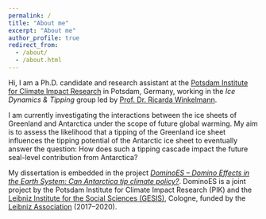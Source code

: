 ```yaml
---
permalink: /
title: "About me"
excerpt: "About me"
author_profile: true
redirect_from: 
  - /about/
  - /about.html
---
```


Hi, I am a Ph.D. candidate and research assistant at the [Potsdam Institute for Climate Impact Research](https://www.pik-potsdam.de/) in Potsdam, Germany, working in the *Ice Dynamics & Tipping* group led by [Prof. Dr. Ricarda Winkelmann](https://ricarda.science).

I am currently investigating the interactions between the ice sheets of Greenland and Antarctica under the scope of future global warming. My aim is to assess the likelihood that a tipping of the Greenland ice sheet influences the tipping potential of the Antarctic ice sheet to eventually answer the question: How does such a tipping cascade impact the future seal-level contribution from Antarctica?

My dissertation is embedded in the project [*DominoES – Domino Effects in the Earth System: Can Antarctica tip climate policy?*](https://www.pik-potsdam.de/dominoes). DominoES is a joint project by the Potsdam Institute for Climate Impact Research (PIK) and the [Leibniz Institute for the Social Sciences (GESIS)](http://www.gesis.org/en/home/), Cologne, funded by the [Leibniz Association](https://www.leibniz-gemeinschaft.de/en/home/) (2017–2020).